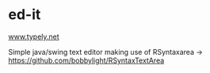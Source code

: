 # ed-it
www.typely.net

Simple java/swing text editor making use of RSyntaxarea -> https://github.com/bobbylight/RSyntaxTextArea
